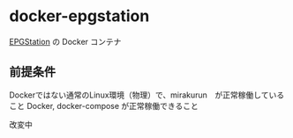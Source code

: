 docker-epgstation
====
[EPGStation](https://github.com/l3tnun/EPGStation) の Docker コンテナ

## 前提条件
Dockerではない通常のLinux環境（物理）で、mirakurun　が正常稼働していること
Docker, docker-compose が正常稼働できること

改変中
